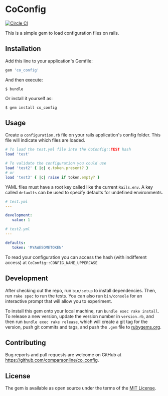# CoConfig
[![Circle CI](https://circleci.com/gh/comparaonline/co_config.svg?style=svg)](https://circleci.com/gh/comparaonline/co_config)

This is a simple gem to load configuration files on rails.

## Installation

Add this line to your application's Gemfile:

```ruby
gem 'co_config'
```

And then execute:

    $ bundle

Or install it yourself as:

    $ gem install co_config

## Usage

Create a `configuration.rb` file on your rails application's config folder.
This file will indicate which files are loaded.

```ruby
# To load the test.yml file into the CoConfig::TEST hash
load 'test' 

# To validate the configuration you could use
load 'test2' { |c| c.token.present? } 
# or
load 'test3' { |c| raise if token.empty? }
```

YAML files must have a root key called like the current `Rails.env`. A key called `defaults` can be used to specify defaults for undefined environments.

```yaml
# test.yml
---

development:
   value: 1
```

```yaml
# test2.yml
---

defaults:
   token: 'MYAWESOMETOKEN'
```

To read your configuration you can access the hash (with indifferent access) at `CoConfig::CONFIG_NAME_UPPERCASE`

## Development

After checking out the repo, run `bin/setup` to install dependencies. Then, run `rake spec` to run the tests. You can also run `bin/console` for an interactive prompt that will allow you to experiment.

To install this gem onto your local machine, run `bundle exec rake install`. To release a new version, update the version number in `version.rb`, and then run `bundle exec rake release`, which will create a git tag for the version, push git commits and tags, and push the `.gem` file to [rubygems.org](https://rubygems.org).

## Contributing

Bug reports and pull requests are welcome on GitHub at https://github.com/comparaonline/co_config.


## License

The gem is available as open source under the terms of the [MIT License](http://opensource.org/licenses/MIT).

